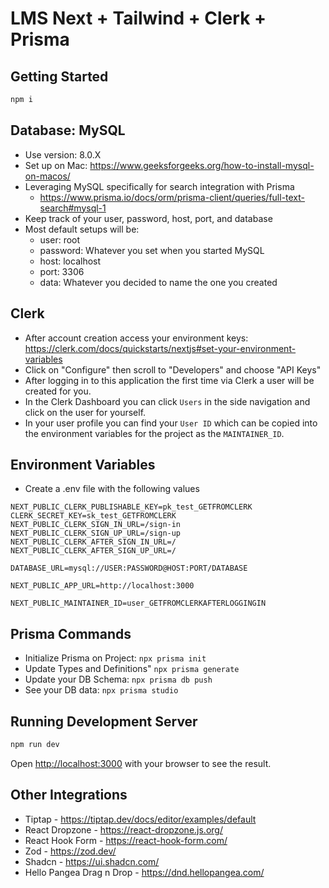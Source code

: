 # LMS Next + Tailwind + Clerk + Prisma

## Getting Started

```bash
npm i
```

## Database: MySQL

- Use version: 8.0.X
- Set up on Mac: https://www.geeksforgeeks.org/how-to-install-mysql-on-macos/
- Leveraging MySQL specifically for search integration with Prisma
  - https://www.prisma.io/docs/orm/prisma-client/queries/full-text-search#mysql-1
- Keep track of your user, password, host, port, and database
- Most default setups will be:
  - user: root
  - password: Whatever you set when you started MySQL
  - host: localhost
  - port: 3306
  - data: Whatever you decided to name the one you created

## Clerk

- After account creation access your environment keys: https://clerk.com/docs/quickstarts/nextjs#set-your-environment-variables
- Click on "Configure" then scroll to "Developers" and choose "API Keys"
- After logging in to this application the first time via Clerk a user will be created for you.
- In the Clerk Dashboard you can click `Users` in the side navigation and click on the user for yourself.
- In your user profile you can find your `User ID` which can be copied into the environment variables for the project as the `MAINTAINER_ID`.

## Environment Variables

- Create a .env file with the following values

```
NEXT_PUBLIC_CLERK_PUBLISHABLE_KEY=pk_test_GETFROMCLERK
CLERK_SECRET_KEY=sk_test_GETFROMCLERK
NEXT_PUBLIC_CLERK_SIGN_IN_URL=/sign-in
NEXT_PUBLIC_CLERK_SIGN_UP_URL=/sign-up
NEXT_PUBLIC_CLERK_AFTER_SIGN_IN_URL=/
NEXT_PUBLIC_CLERK_AFTER_SIGN_UP_URL=/

DATABASE_URL=mysql://USER:PASSWORD@HOST:PORT/DATABASE

NEXT_PUBLIC_APP_URL=http://localhost:3000

NEXT_PUBLIC_MAINTAINER_ID=user_GETFROMCLERKAFTERLOGGINGIN
```

## Prisma Commands

- Initialize Prisma on Project: `npx prisma init`
- Update Types and Definitions" `npx prisma generate`
- Update your DB Schema: `npx prisma db push`
- See your DB data: `npx prisma studio`

## Running Development Server

```bash
npm run dev
```

Open [http://localhost:3000](http://localhost:3000) with your browser to see the result.

## Other Integrations

- Tiptap - https://tiptap.dev/docs/editor/examples/default
- React Dropzone - https://react-dropzone.js.org/
- React Hook Form - https://react-hook-form.com/
- Zod - https://zod.dev/
- Shadcn - https://ui.shadcn.com/
- Hello Pangea Drag n Drop - https://dnd.hellopangea.com/
